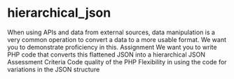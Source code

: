 # hierarchical_json
When using APIs and data from external sources, data manipulation is a very common operation to convert a data to a more usable format. We want you to demonstrate proficiency in this.  Assignment We want you to write PHP code that converts this flattened JSON into a hierarchical JSON  Assessment Criteria  Code quality of the PHP Flexibility in using the code for variations in the JSON structure
